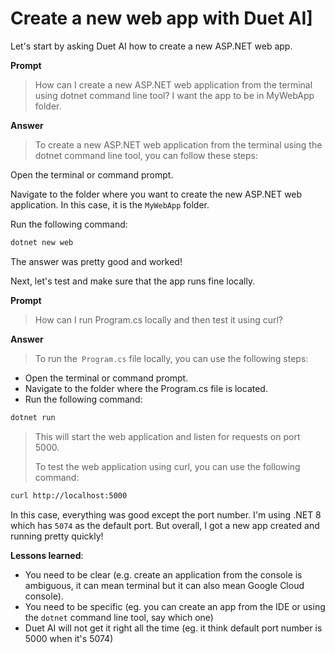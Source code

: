 # Create a new web app with Duet AI]

Let's start by asking Duet AI how to create a new ASP.NET web app.

**Prompt**
> How can I create a new ASP.NET web application from the terminal using dotnet command line tool? I want the app to be in MyWebApp folder.

**Answer**
> To create a new ASP.NET web application from the terminal using the dotnet command line tool, you can follow these steps:

Open the terminal or command prompt.

Navigate to the folder where you want to create the new ASP.NET web application. In this case, it is the `MyWebApp` folder.

Run the following command:

```sh
dotnet new web
```

The answer was pretty good and worked! 

Next, let's test and make sure that the app runs fine locally.

**Prompt**
> How can I run Program.cs locally and then test it using curl?

**Answer**
> To run the` Program.cs` file locally, you can use the following steps:

* Open the terminal or command prompt.
* Navigate to the folder where the Program.cs file is located.
* Run the following command:

```sh
dotnet run
`````

> This will start the web application and listen for requests on port 5000.
>
> To test the web application using curl, you can use the following command:

```sh
curl http://localhost:5000
```

In this case, everything was good except the port number. I'm using .NET 8 which
has `5074` as the default port. But overall, I got a new app created and running
pretty quickly!

**Lessons learned**:

* You need to be clear (e.g. create an application from the
  console is ambiguous, it can mean terminal but it can also mean Google Cloud
  console).
* You need to be specific (eg. you can create an app from the IDE or
  using the `dotnet` command line tool, say which one)
* Duet AI will not get it right all the time (eg. it think default port number
  is 5000 when it's 5074)
